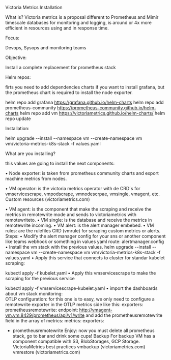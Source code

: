 Victoria Metrics Installation

What is?
Victoria metrics is a proposal different to Prometheus and Mimir timescale databases for monitoring and logging, is around or 4x more efficient in resources using and in response time.

Focus:

Devops, Sysops and monitoring teams

Objective:

Install a complete replacement for prometheus stack

Helm repos:

firts you need to add dependencies charts if you want to install grafana, but the prometheus chart is required to install the node exporter.

helm repo add grafana https://grafana.github.io/helm-charts
helm repo add prometheus-community https://prometheus-community.github.io/helm-charts
helm repo add vm https://victoriametrics.github.io/helm-charts/
helm repo update

Installation:

helm upgrade --install --namespace vm --create-namespace vm vm/victoria-metrics-k8s-stack -f values.yaml
 
What are you installing?

this values are going to install the next components:

•	Node exporter: is taken from prometheus community charts and export machine metrics from nodes.

•	VM operator: is the victoria metrics operator with de CRD´s for vmservicescrape, vmpodscrape, vmnodescrpae, vmsingle, vmagent, etc. Custom 
resources (victoriametrics.com)

•	VM agent: is the component that make the scraping and receive the metrics in remotewrite mode and sends to victoriametrics with remotewriteto.
•	VM single: is the database and receive the metrics in remotewrite incoming.
•	VM alert: is the alert manager embebed.
•	VM rules: are the rulefiles CRD (vmrule) for scraping custom metrics or alerts.
Steps:
•	Modify the alert manager config for your sns or another component like teams webhook or something in values yaml route: alertmanager.config
•	Install the vm stack with the previous values.
helm upgrade --install --namespace vm --create-namespace vm vm/victoria-metrics-k8s-stack -f values.yaml
•	Apply this service that connects to cluster for standar kubelet scraping:
 
kubectl apply -f kubelet.yaml
•	Apply this vmservicescrape to make the scraping for the previous service
 
kubectl apply -f vmservicescrape-kubelet.yaml
•	import the dashboards about vm stack monitoring:      
OTLP configuration:
for this one is to easy, we only need to configure a remotewrite exporter in the OTLP metrics side like this:
exporters:
  prometheusremotewrite:
    endpoint: http://vmagent-vm.vm:8429/prometheus/api/v1/write
and add the prometheusremotewrite field in the array of metrics:
metrics:
  exporters:
  - prometheusremotewrite
Enjoy:
now you must delete all prometheus stack, go to bar and drink some cups!
Backup
For backup VM has a component compatible with S3, BlobStorages, GCP Storage.
VictoriaMetrics best practices
vmbackup (victoriametrics.com)
vmrestore (victoriametrics.com)
